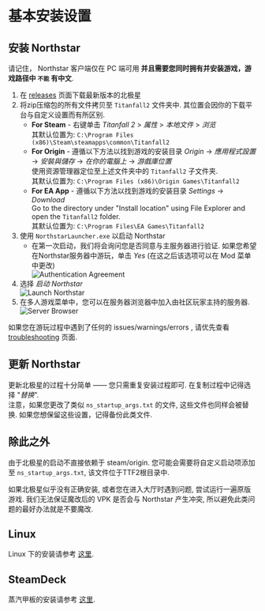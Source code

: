 # 基本安装设置

## 安装 Northstar

请记住， Northstar 客户端仅在 PC 端可用 **并且需要您同时拥有并安装游戏，游戏路径中 `不能` 有中文**.

1. 在 [releases](https://github.com/R2Northstar/Northstar/releases) 页面下载最新版本的北极星
2. 将zip压缩包的所有文件拷贝至 `Titanfall2` 文件夹中. 其位置会因你的下载平台与自定义设置而有所区别.
   * **For Steam** - 右键单击 _Titanfall 2_ > _属性_ > _本地文件_ > _浏览_\
     其默认位置为: `C:\Program Files (x86)\Steam\steamapps\common\Titanfall2`
   * **For Origin** - 遵循以下方法以找到游戏的安装目录 _Origin_ -> _應用程式設置_ -> _安裝與儲存_ -> _在你的電腦上_ -> _游戲庫位置_\
     使用资源管理器定位至上述文件夹中的 `Titanfall2` 子文件夹.\
     其默认位置为: `C:\Program Files (x86)\Origin Games\Titanfall2`
   * **For EA App** - 遵循以下方法以找到游戏的安装目录 _Settings_ -> _Download_\
     Go to the directory under "Install location" using File Explorer and open the `Titanfall2` folder.\
     其默认位置为: `C:\Program Files\EA Games\Titanfall2`
3. 使用 `NorthstarLauncher.exe` 以启动 Northstar
   * 在第一次启动，我们将会询问您是否同意与主服务器进行验证. 如果您希望在Northstar服务器中游玩，单击 _Yes_ (在这之后该选项可以在 Mod 菜单中更改)\
     ![Authentication Agreement](../Doc/images/titleagreement.png)
4. 选择 _启动 Northstar_\
   ![Launch Northstar](../Doc/images/titlelaunchnorthstar.png)
5. 在多人游戏菜单中，您可以在服务器浏览器中加入由社区玩家主持的服务器.\
   ![Server Browser](../Doc/images/lobbyserverbrowser.png)

如果您在游玩过程中遇到了任何的 issues/warnings/errors , 请优先查看 [troubleshooting](troubleshooting.md) 页面.

## 更新 Northstar

更新北极星的过程十分简单 —— 您只需重复安装过程即可. 在复制过程中记得选择 "_替换_".\
注意，如果您更改了类似 `ns_startup_args.txt` 的文件, 这些文件也同样会被替换. 如果您想保留这些设置，记得备份此类文件.

## 除此之外

由于北极星的启动不直接依赖于 steam/origin. 您可能会需要将自定义启动项添加至 `ns_startup_args.txt`, 该文件位于TTF2根目录中.

如果北极星似乎没有正确安装, 或者您在进入大厅时遇到问题, 尝试运行一遍原版游戏. 我们无法保证魔改后的 VPK 是否会与 Northstar 产生冲突, 所以避免此类问题的最好办法就是不要魔改.

## Linux

Linux 下的安装请参考 [这里](playing-on-linux.md).

## SteamDeck

蒸汽甲板的安装请参考 [这里](playing-on-linux.md#steamdeck).
